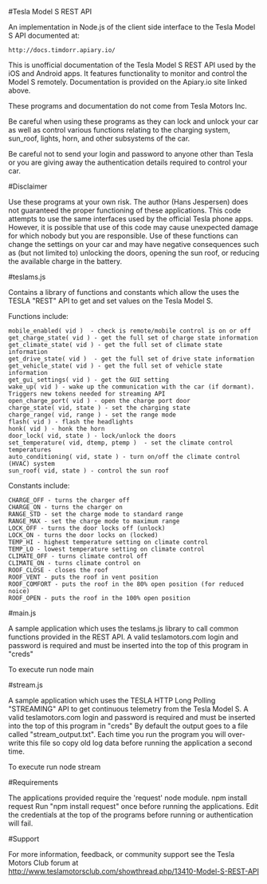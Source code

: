 #Tesla Model S REST API

An implementation in Node.js of the client side interface to the Tesla Model S API documented at: 

	http://docs.timdorr.apiary.io/

This is unofficial documentation of the Tesla Model S REST API used by the iOS and Android apps. It features functionality to monitor and control the Model S remotely. Documentation is provided on the Apiary.io site linked above.

These programs and documentation do not come from Tesla Motors Inc.

Be careful when using these programs as they can lock and unlock your car as well as control various functions relating to the charging system, sun_roof, lights, horn, and other subsystems of the car.

Be careful not to send your login and password to anyone other than Tesla or you are giving away the authentication details required to control your car.

#Disclaimer

Use these programs at your own risk. The author (Hans Jespersen) does not guaranteed the proper functioning of these applications. This code attempts to use the same interfaces used by the official Tesla phone apps. However, it is possible that use of this code may cause unexpected damage for which nobody but you are responsible. Use of these functions can change the settings on your car and may have negative consequences such as (but not limited to) unlocking the doors, opening the sun roof, or reducing the available charge in the battery.

#teslams.js 

Contains a library of functions and constants which allow the uses the TESLA "REST" API to get and set values on the Tesla Model S. 

Functions include:

	mobile_enabled( vid )  - check is remote/mobile control is on or off
	get_charge_state( vid ) - get the full set of charge state information
	get_climate_state( vid ) - get the full set of climate state information 
	get_drive_state( vid )  - get the full set of drive state information
	get_vehicle_state( vid ) - get the full set of vehicle state information 
	get_gui_settings( vid ) - get the GUI setting
	wake_up( vid ) - wake up the communication with the car (if dormant). Triggers new tokens needed for streaming API
	open_charge_port( vid ) - open the charge port door 
	charge_state( vid, state ) - set the charging state 
	charge_range( vid, range ) - set the range mode 
	flash( vid ) - flash the headlights 
	honk( vid ) - honk the horn 
	door_lock( vid, state ) - lock/unlock the doors 
	set_temperature( vid, dtemp, ptemp )  - set the climate control temperatures
	auto_conditioning( vid, state ) - turn on/off the climate control (HVAC) system
	sun_roof( vid, state ) - control the sun roof 

Constants include:

	CHARGE_OFF - turns the charger off
	CHARGE_ON - turns the charger on
	RANGE_STD - set the charge mode to standard range
	RANGE_MAX - set the charge mode to maximum range
	LOCK_OFF - turns the door locks off (unlock)
	LOCK_ON - turns the door locks on (locked)
	TEMP_HI - highest temperature setting on climate control
	TEMP_LO - lowest temperature setting on climate control
	CLIMATE_OFF - turns climate control off
	CLIMATE_ON - turns climate control on
	ROOF_CLOSE - closes the roof
	ROOF_VENT - puts the roof in vent position
	ROOF_COMFORT - puts the roof in the 80% open position (for reduced noice)
	ROOF_OPEN - puts the roof in the 100% open position

#main.js

A sample application which uses the teslams.js library to call common functions provided in the REST API.
A valid teslamotors.com login and password is required and must be inserted into the top of this program in "creds"

To execute run 
	node main

#stream.js 

A sample application which uses the TESLA HTTP Long Polling "STREAMING" API to get continuous telemetry from the Tesla Model S. 
A valid teslamotors.com login and password is required and must be inserted into the top of this program in "creds"
By default the output goes to a file called "stream_output.txt". Each time you run the program you will over-write this file so copy old log data before running the application a second time.

To execute run 
	node stream

#Requirements

The applications provided require the 'request' node module. 
	npm install request
Run "npm install request" once before running the applications.
Edit the credentials at the top of the programs before running or authentication will fail.

#Support

For more information, feedback, or community support see the Tesla Motors Club forum at http://www.teslamotorsclub.com/showthread.php/13410-Model-S-REST-API

